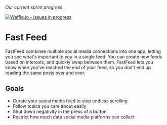 *Our current sprint progress*

[![Waffle.io - Issues in progress](https://badge.waffle.io/damccoy1/fast-feed.png?label=in%20progress&title=In%20Progress)](http://waffle.io/damccoy1/fast-feed)
# Fast Feed
FastFeed combines multiple social media connections into one app, letting you see what's important to you in a single feed. You can create new feeds based on interests, and quickly swap between them. FastFeed lets you know when you've reached the end of your feed, so you don't end up reading the same posts over and over.

## Goals
* Curate your social media feed to stop endless scrolling
* Follow topics you care about easily
* Shut down negativity in the press of a button
* Restrict how much data social media platforms can collect
